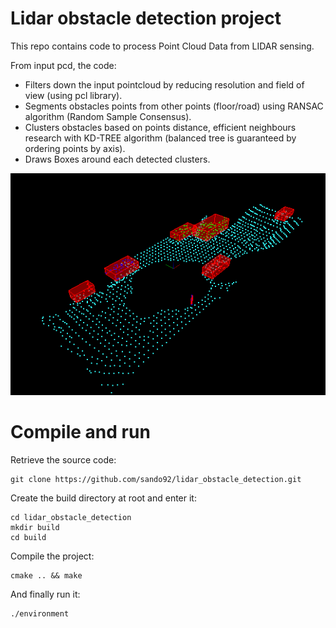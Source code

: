 # Lidar obstacle detection project

This repo contains code to process Point Cloud Data from LIDAR sensing.

From input pcd, the code:

  - Filters down the input pointcloud by reducing resolution and field of view (using pcl library).
  - Segments obstacles points from other points (floor/road) using RANSAC algorithm (Random Sample Consensus).
  - Clusters obstacles based on points distance, efficient neighbours research with KD-TREE algorithm (balanced tree is guaranteed by ordering points by axis).
  - Draws Boxes around each detected clusters.

![Obstacles detection result](obstacles_detection.png)

# Compile and run

Retrieve the source code:
```
git clone https://github.com/sando92/lidar_obstacle_detection.git
```

Create the build directory at root and enter it:
```
cd lidar_obstacle_detection
mkdir build
cd build
```

Compile the project:
```
cmake .. && make
```

And finally run it:
```
./environment
```
